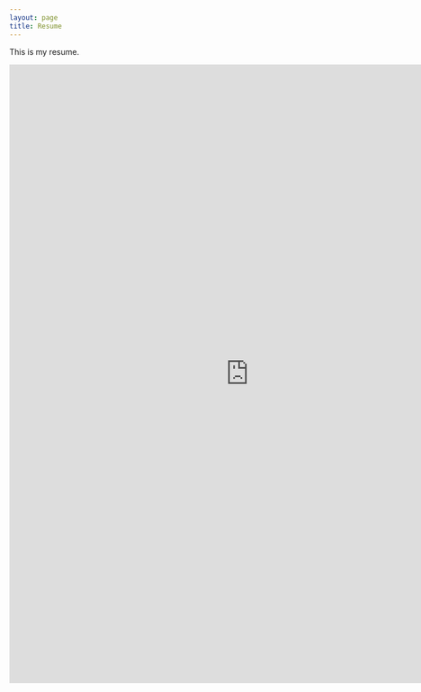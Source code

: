 ```yaml
---
layout: page
title: Resume
---
```


This is my resume.
<iframe src="https://drive.google.com/file/d/19ogRBPBBwUG0NHIz9MOu9r7el4O2zAVw/preview" width="850" height="1100" allow="autoplay" frameborder = "0"></iframe>